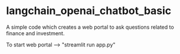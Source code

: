 # langchain_openai_chatbot_basic
A simple code which creates a web portal to ask questions related to finance and investment.

To start web portal --> 
"streamlit run app.py"

